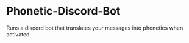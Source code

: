 # Phonetic-Discord-Bot
Runs a discord bot that translates your messages into phonetics when activated
